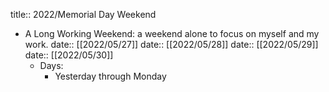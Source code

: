 title:: 2022/Memorial Day Weekend

- A Long Working Weekend: a weekend alone to focus on myself and my work.
  date:: [[2022/05/27]]
  date:: [[2022/05/28]]
  date:: [[2022/05/29]]
  date:: [[2022/05/30]]
	- Days:
		- Yesterday through Monday